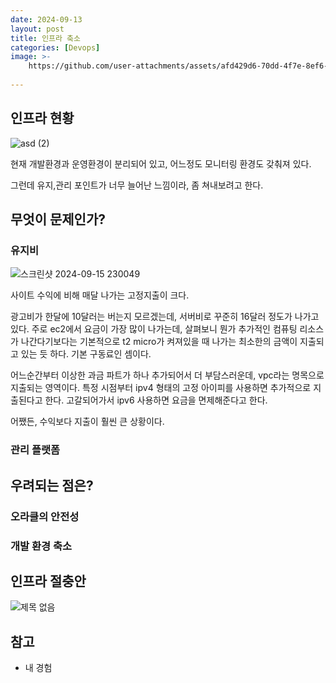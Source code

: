 ```yaml
---
date: 2024-09-13
layout: post
title: 인프라 축소
categories: [Devops]
image: >-
    https://github.com/user-attachments/assets/afd429d6-70dd-4f7e-8ef6-eda46cd1ac11
    
---
```


## 인프라 현황

![asd (2)](https://github.com/user-attachments/assets/afd429d6-70dd-4f7e-8ef6-eda46cd1ac11)

현재 개발환경과 운영환경이 분리되어 있고, 어느정도 모니터링 환경도 갖춰져 있다.

그런데 유지,관리 포인트가 너무 늘어난 느낌이라, 좀 쳐내보려고 한다.

## 무엇이 문제인가?
### 유지비

![스크린샷 2024-09-15 230049](https://github.com/user-attachments/assets/07d67fea-fdc7-46b7-8e40-3f60a674c553)

사이트 수익에 비해 매달 나가는 고정지출이 크다.

광고비가 한달에 10달러는 버는지 모르겠는데, 서버비로 꾸준히 16달러 정도가 나가고 있다. 주로 ec2에서 요금이 가장 많이 나가는데, 살펴보니 뭔가 추가적인 컴퓨팅 리소스가 나간다기보다는 기본적으로 t2 micro가 켜져있을 때 나가는 최소한의 금액이 지출되고 있는 듯 하다. 기본 구동료인 셈이다.

어느순간부터 이상한 과금 파트가 하나 추가되어서 더 부담스러운데, vpc라는 명목으로 지출되는 영역이다. 특정 시점부터 ipv4 형태의 고정 아이피를 사용하면 추가적으로 지출된다고 한다. 고갈되어가서 ipv6 사용하면 요금을 면제해준다고 한다.

어쨌든, 수익보다 지출이 훨씬 큰 상황이다.

### 관리 플랫폼



## 우려되는 점은?

### 오라클의 안전성

### 개발 환경 축소

## 인프라 절충안

![제목 없음](https://github.com/user-attachments/assets/c6ad889e-743f-44fd-87fb-f19f9626a184)



## 참고

- 내 경험